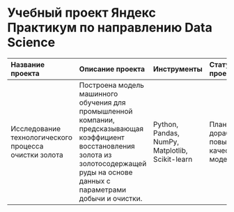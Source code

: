 # Учебный проект Яндекс Практикум по направлению Data Science

|Название проекта|Описание проекта|Инструменты|Статус проекта|
|:---------------|:---------------|:----------|:----------|
|Исследование технологического процесса очистки золота|Построена модель машинного обучения для промышленной компании, предсказывающая коэффициент восстановления золота из золотосодержащей руды на основе данных с параметрами добычи и очистки.|Python, Pandas, NumPy, Matplotlib, Scikit-learn|Планируются доработки: повысить качество модели ML.|